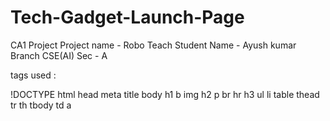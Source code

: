 # Tech-Gadget-Launch-Page

CA1 Project
Project name - Robo Teach
Student Name - Ayush kumar
Branch CSE(AI)
Sec - A

tags used :

!DOCTYPE
html
head
meta
title
body
h1
b
img
h2
p
br
hr
h3
ul
li
table
thead
tr
th
tbody
td
a
